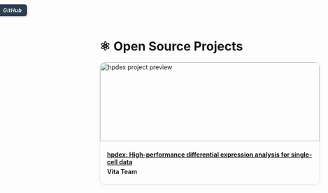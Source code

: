 <h1>⚛️ Open Source Projects</h1>

<style>
  .project-box {
    display: flex;
    flex-direction: column;
    margin: 1rem 0;
    border: 1px solid #e2e2e2;
    border-radius: 12px;
    overflow: hidden;
    box-shadow: 0 2px 6px rgba(0,0,0,0.05);
    transition: transform 0.15s ease-in-out;
  }
  .project-box:hover {
    transform: translateY(-3px);
  }
  .project-box-image img {
    width: 100%;
    height: 180px;   /* 固定高度 */
    object-fit: cover; /* 裁剪，多余部分截掉 */
    border-bottom: 1px solid #eee;
  }
  .conference-label {
    position: absolute;
    top: 10px;
    left: -5px;
    background-color: #2c3e50;
    color: white;
    padding: 6px 12px;
    border-radius: 6px;
    font-size: 0.85em;
    font-weight: 600;
    letter-spacing: 0.5px;
    font-style: italic;
    box-shadow: 0 2px 4px rgba(0,0,0,0.2);
  }
  .conference-label:hover {
    background-color: #34495e;
    transition: background-color 0.2s ease;
  }
  .project-box-text {
    padding: 1rem;
  }
  .project-box-text p {
    margin: .3rem 0;
  }
</style>

<!-- 示例项目 -->
<div class="project-box">
  <div class="project-box-image">
    <span class="conference-label">GitHub</span>
    <img src="../images/opensource/hpdex.png" alt="hpdex project preview" width="100%">
  </div>
  <div class="project-box-text">
    <p>
      <a href="https://github.com/AI4Cell/hpdex" target="_blank" rel="noopener noreferrer">
        <strong>hpdex: High-performance differential expression analysis for single-cell data</strong>
      </a>
    </p>
    <p><strong>Vita Team</strong></p>
  </div>
</div>
